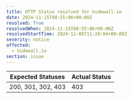 ```yaml
---
title: HTTP Status resolved for hidewall.io
date: 2024-11-15T08:55:06+00:00Z
resolved: True
resolvedWhen: 2024-11-15T08:55:06+00:00Z
resolvedStartTime: 2024-11-08T11:28:04+00:00Z
severity: notice
affected:
  - hidewall.io
section: issue
---
```


| Expected Statuses | Actual Status  |
|-------------------|----------------|
| 200, 301, 302, 403 | 403 |
